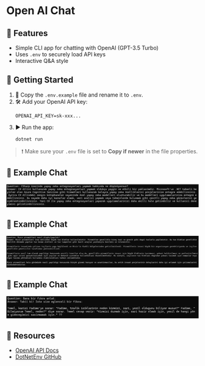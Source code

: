 # Open AI Chat

## 📌 Features

- Simple CLI app for chatting with OpenAI (GPT-3.5 Turbo)
- Uses `.env` to securely load API keys
- Interactive Q&A style
  
## 🚀 Getting Started

1. 📄 Copy the `.env.example` file and rename it to `.env`.
2. 🛠️ Add your OpenAI API key:
    ```env
    OPENAI_API_KEY=sk-xxx...
    ```
3. ▶️ Run the app:
    ```bash
    dotnet run
    ```

> ❗ Make sure your `.env` file is set to **Copy if newer** in the file properties.

## 💬 Example Chat
![Screenshot](/screenshots/OpenAIChat/example4.png)
## 💬 Example Chat
![Screenshot](/screenshots/OpenAIChat/example3.png)
## 💬 Example Chat
![Screenshot](/screenshots/OpenAIChat/example2.png)

## 🔗 Resources

- [OpenAI API Docs](https://platform.openai.com/docs)
- [DotNetEnv GitHub](https://github.com/tonerdo/dotnet-env)
